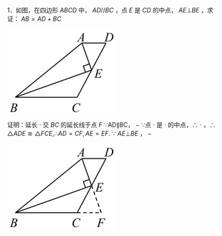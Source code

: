 1．如图，在四边形 $A B C D$ 中， $A D / / B C$ ，点 $E$ 是 $C D$ 的中点， $A E \bot B E$ ，求证： $A B { = } A D { + } B C$

![](<../../qs_image_DB/专题1-1_一网打尽全等三角形模型_·十个模型（解析版）/9d71fd51843d5a2f69056c6eedb76a23a9766385e34597525641f1653983c79a.jpg>)

证明：延长 $\cdot$ 交 $B C$ 的延长线于点 $F$ ∵AD∥BC， $-$ ∵点 $\cdot$ 是 $\cdot$ 的中点，∴ $\cdot$ ，$\therefore \triangle A D E \cong \triangle F C E , \therefore A D = C F , A E = E F .$ ∵ $A E \bot B E$ ， $-$

![](<../../qs_image_DB/专题1-1_一网打尽全等三角形模型_·十个模型（解析版）/ce0172e4f726d98fd1457eaa02e814c6cce5f4c3e590d017965f1cce71bc5ee7.jpg>)
